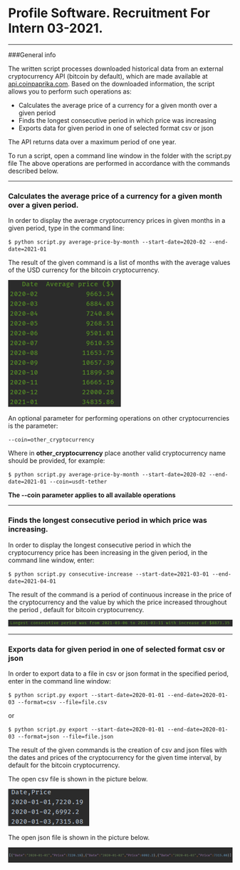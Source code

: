 # Profile Software. Recruitment For Intern 03-2021.

---

###General info

The written script processes downloaded historical data from an external cryptocurrency API (bitcoin by default), which are made available
at [api.coinpaprika.com](https://api.coinpaprika.com/). 
Based on the downloaded information, the script allows you to perform such operations as:
* Calculates the average price of a currency for a given month over a given period
* Finds the longest consecutive period in which price was increasing
* Exports data for given period in one of selected format csv or json

The API returns data over a maximum period of one year.

To run a script, open a command line window in the folder with the script.py file
The above operations are performed in accordance with the commands described below.

---

### Calculates the average price of a currency for a given month over a given period.

In order to display the average cryptocurrency prices in given months in a given period, type in the command line:

    $ python script.py average-price-by-month --start-date=2020-02 --end-date=2021-01

The result of the given command is a list of months with the average values of the USD currency for the bitcoin cryptocurrency.

![Alt text](img/avg.png)

An optional parameter for performing operations on other cryptocurrencies is the parameter:

    --coin=other_cryptocurrency

Where in __other_cryptocurrency__ place another valid cryptocurrency name should be provided, for example:

    
    $ python script.py average-price-by-month --start-date=2020-02 --end-date=2021-01 --coin=usdt-tether

__The --coin parameter applies to all available operations__

---

### Finds the longest consecutive period in which price was increasing.

In order to display the longest consecutive period in which the cryptocurrency price has been increasing in the given period, in the command line window, enter:
    
    $ python script.py consecutive-increase --start-date=2021-03-01 --end-date=2021-04-01

The result of the command is a period of continuous increase in the price of the cryptocurrency and the value by which the price increased throughout the period
, default for bitcoin cryptocurrency.

![Alt text](img/inc.png)

---

###  Exports data for given period in one of selected format csv or json

In order to export data to a file in csv or json format in the specified period, enter in the command line window:

    $ python script.py export --start-date=2020-01-01 --end-date=2020-01-03 --format=csv --file=file.csv

or

    $ python script.py export --start-date=2020-01-01 --end-date=2020-01-03 --format=json --file=file.json

The result of the given commands is the creation of csv and json files with the dates and prices of the cryptocurrency for the given time interval, by default for the bitcoin cryptocurrency.

The open csv file is shown in the picture below.

![Alt text](img/exp_csv.png)


The open json file is shown in the picture below.

![Alt text](img/exp_json.png)





